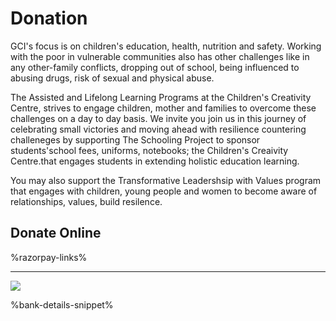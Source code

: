 # Donation

GCI's focus is on children's education, health, nutrition and safety. Working with the poor in vulnerable communities also has other challenges like in any other-family conflicts, dropping out of school, being influenced to abusing drugs, risk of sexual and physical abuse.

The Assisted and Lifelong Learning Programs at the Children's Creativity Centre, strives to engage children, mother and families to overcome these challenges on a day to day basis. We invite you join us in this journey of celebrating small victories and moving ahead with resilience countering challeneges by supporting The Schooling Project to sponsor students'school fees, uniforms, notebooks; the Children's Creaivity Centre.that engages  students in extending holistic education learning.

You may also support the Transformative Leadershsip with Values program that engages with children, young people and women to become aware of relationships, values, build resilence.

</section><section>

# Donate Online

%razorpay-links%

----

<img class="img-fluid img-max-300" src="%url%assets/globalconcernsindia-razorpay-qrcode.jpg" />

%bank-details-snippet%
